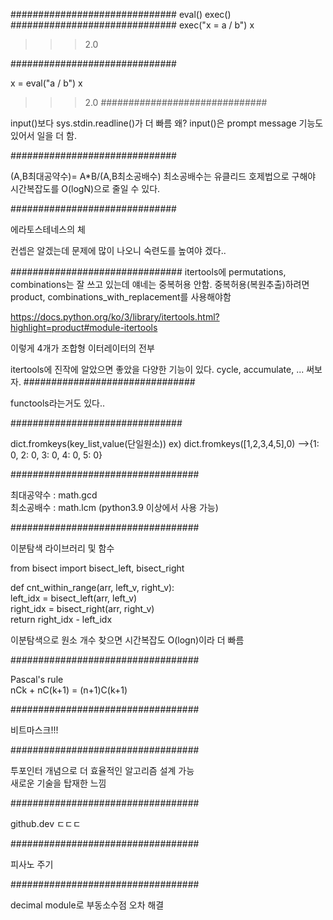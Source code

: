 ##############################
eval() exec()
##############################
exec("x = a / b")
x

>>> 2.0

##############################

x = eval("a / b")
x

>>> 2.0
##############################


input()보다
sys.stdin.readline()가 더 빠름 왜?
input()은 prompt message 기능도 있어서 일을 더 함.

##############################

(A,B최대공약수)= A*B/(A,B최소공배수)
최소공배수는 유클리드 호제법으로 구해야 시간복잡도를 O(logN)으로
줄일 수 있다.

##############################

에라토스테네스의 체

컨셉은 알겠는데 문제에 많이 나오니 숙련도를 높여야 겠다..

###############################
itertools에 permutations, combinations는 잘 쓰고 있는데
얘네는 중복허용 안함. 중복허용(복원추출)하려면
product, combinations_with_replacement를 사용해야함

https://docs.python.org/ko/3/library/itertools.html?highlight=product#module-itertools

이렇게 4개가 조합형 이터레이터의 전부

itertools에 진작에 알았으면 좋았을 다양한 기능이 있다.
cycle, accumulate, ...
써보자.
###############################

functools라는거도 있다..

###############################

dict.fromkeys(key_list,value(단일원소))
ex) dict.fromkeys([1,2,3,4,5],0)
-->{1: 0, 2: 0, 3: 0, 4: 0, 5: 0}

##################################

최대공약수 : math.gcd  
최소공배수 : math.lcm  (python3.9 이상에서 사용 가능)

##################################

이분탐색 라이브러리 및 함수  

from bisect import bisect_left, bisect_right  

def cnt_within_range(arr, left_v, right_v):  
    left_idx = bisect_left(arr, left_v)  
    right_idx = bisect_right(arr, right_v)  
    return right_idx - left_idx  

이분탐색으로 원소 개수 찾으면 시간복잡도 O(logn)이라 더 빠름  

##################################

Pascal's rule  
nCk + nC(k+1) = (n+1)C(k+1)  

##################################

비트마스크!!!

##################################

투포인터 개념으로 더 효율적인 알고리즘 설계 가능  
새로운 기술을 탑재한 느낌  

##################################

github.dev ㄷㄷㄷ

##################################

피사노 주기

##################################

decimal module로 부동소수점 오차 해결

